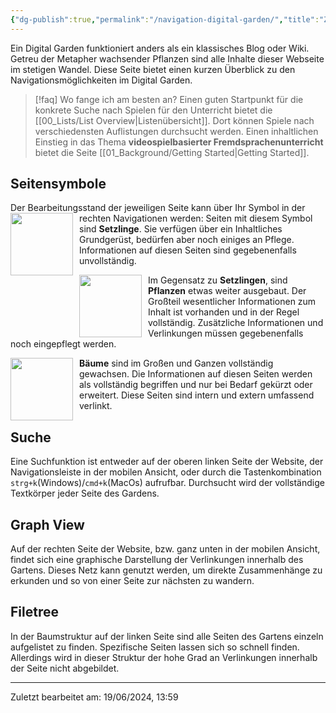 ```yaml
---
{"dg-publish":true,"permalink":"/navigation-digital-garden/","title":"Zurechtfinden im Digital Garden","pinned":true,"noteIcon":"1"}
---
```


Ein Digital Garden funktioniert anders als ein klassisches Blog oder Wiki. Getreu der Metapher wachsender Pflanzen sind alle Inhalte dieser Webseite im stetigen Wandel. Diese Seite bietet einen kurzen Überblick zu den Navigationsmöglichkeiten im Digital Garden.

>[!faq] Wo fange ich am besten an?
> Einen guten Startpunkt für die konkrete Suche nach Spielen für den Unterricht bietet die [[00_Lists/List Overview\|Listenübersicht]]. Dort können Spiele nach verschiedensten Auflistungen durchsucht werden. 
> Einen inhaltlichen Einstieg in das Thema **videospielbasierter Fremdsprachenunterricht** bietet die Seite [[01_Background/Getting Started\|Getting Started]].
## Seitensymbole
Der Bearbeitungsstand der jeweiligen Seite kann über Ihr Symbol in der rechten Navigation[](Getting%20Started.md)en werden:
<img src="https://raw.githubusercontent.com/oleeskild/digitalgarden/3d0155d9923c36f3637f87bf45b7142c6162e608/src/site/img/tree-1.svg" style="float:left;height:100px;padding-right:10px">
Seiten mit diesem Symbol sind **Setzlinge**. Sie verfügen über ein Inhaltliches Grundgerüst, bedürfen aber noch einiges an Pflege. Informationen auf diesen Seiten
sind gegebenenfalls unvollständig.

<img src="https://raw.githubusercontent.com/oleeskild/digitalgarden/3d0155d9923c36f3637f87bf45b7142c6162e608/src/site/img/tree-2.svg" style="float:left;height:100px;padding-right:10px">Im Gegensatz zu **Setzlingen**, sind **Pflanzen** etwas weiter ausgebaut. Der Großteil wesentlicher Informationen zum Inhalt ist vorhanden und in der Regel vollständig. Zusätzliche Informationen und Verlinkungen müssen gegebenenfalls noch eingepflegt werden.

<img src="https://raw.githubusercontent.com/oleeskild/digitalgarden/3d0155d9923c36f3637f87bf45b7142c6162e608/src/site/img/tree-3.svg" style="float:left;height:100px;padding-right:10px">**Bäume** sind im Großen und Ganzen vollständig gewachsen. Die Informationen auf diesen Seiten werden als vollständig begriffen und nur bei Bedarf gekürzt oder erweitert. Diese Seiten sind intern und extern umfassend verlinkt.



## Suche
Eine Suchfunktion ist entweder auf der oberen linken Seite der Website, der Navigationsleiste in der mobilen Ansicht, oder durch die Tastenkombination `strg+k`(Windows)/`cmd+k`(MacOs) aufrufbar. Durchsucht wird der vollständige Textkörper jeder Seite des Gardens. 

## Graph View
Auf der rechten Seite der Website, bzw. ganz unten in der mobilen Ansicht, findet sich eine graphische Darstellung der Verlinkungen innerhalb des Gartens.  Dieses Netz kann genutzt werden, um direkte Zusammenhänge zu erkunden und so von einer Seite zur nächsten zu wandern.

## Filetree
In der Baumstruktur auf der linken Seite sind alle Seiten des Gartens einzeln aufgelistet zu finden. Spezifische Seiten lassen sich so schnell finden. Allerdings wird in dieser Struktur der hohe Grad an Verlinkungen innerhalb der Seite nicht abgebildet.

---
Zuletzt bearbeitet am: 19/06/2024, 13:59
